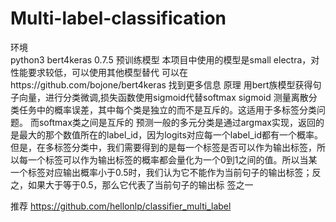 # Multi-label-classification
环境 	
python3 bert4keras 0.7.5
预训练模型 
本项目中使用的模型是small electra，对性能要求较低，可以使用其他模型替代
可以在https://github.com/bojone/bert4keras 找到更多信息
原理 
用bert族模型获得句子向量，进行分类微调,损失函数使用sigmoid代替softmax
sigmoid 测量离散分类任务中的概率误差，其中每个类是独立的而不是互斥的。这适用于多标签分类问题。 而softmax类之间是互斥的
预测一般的多元分类是通过argmax实现，返回的是最大的那个数值所在的label_id，因为logits对应每一个label_id都有一个概率。但是，在多标签分类中，我们需要得到的是每一个标签是否可以作为输出标签，所      以每一个标签可以作为输出标签的概率都会量化为一个0到1之间的值。所以当某一个标签对应输出概率小于0.5时，我们认为它不能作为当前句子的输出标签；反之，如果大于等于0.5，那么它代表了当前句子的输出标      签之一
     
推荐 https://github.com/hellonlp/classifier_multi_label     
